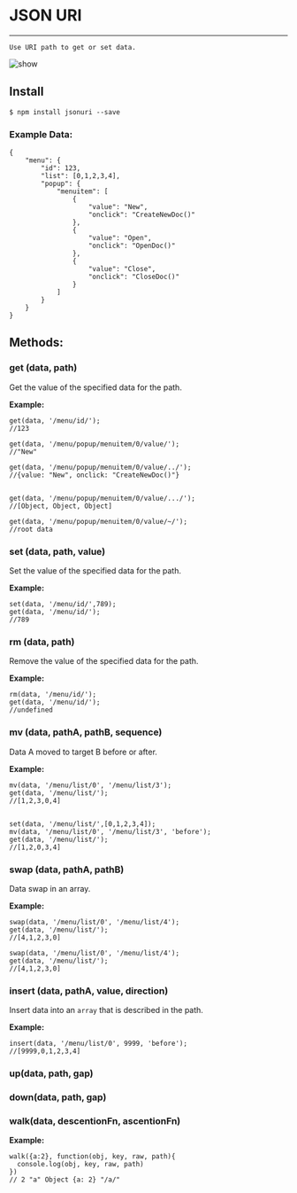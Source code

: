 # JSON URI

---

`Use URI path to get or set data.`

![show](https://gw.alicdn.com/tfs/TB18CtQKVXXXXXhXpXXXXXXXXXX-465-287.png)


## Install

```
$ npm install jsonuri --save
```

### Example Data:
```
{
    "menu": {
        "id": 123,
        "list": [0,1,2,3,4],
        "popup": {
            "menuitem": [
                {
                    "value": "New",
                    "onclick": "CreateNewDoc()"
                },
                {
                    "value": "Open",
                    "onclick": "OpenDoc()"
                },
                {
                    "value": "Close",
                    "onclick": "CloseDoc()"
                }
            ]
        }
    }
}
```

## Methods:

### get (data, path)
Get the value of the specified data for the path.


**Example:**

```
get(data, '/menu/id/');
//123

get(data, '/menu/popup/menuitem/0/value/');
//"New"

get(data, '/menu/popup/menuitem/0/value/../');
//{value: "New", onclick: "CreateNewDoc()"}


get(data, '/menu/popup/menuitem/0/value/.../');
//[Object, Object, Object]

get(data, '/menu/popup/menuitem/0/value/~/');
//root data
```

### set (data, path, value)
Set the value of the specified data for the path.

**Example:**

```
set(data, '/menu/id/',789);
get(data, '/menu/id/');
//789

```

### rm (data, path)
Remove the value of the specified data for the path.

**Example:**

```
rm(data, '/menu/id/');
get(data, '/menu/id/');
//undefined
```


### mv (data, pathA, pathB, sequence)
Data A moved to target B before or after.

**Example:**

```
mv(data, '/menu/list/0', '/menu/list/3');
get(data, '/menu/list/');
//[1,2,3,0,4]


set(data, '/menu/list/',[0,1,2,3,4]);
mv(data, '/menu/list/0', '/menu/list/3', 'before');
get(data, '/menu/list/');
//[1,2,0,3,4]

```

### swap (data, pathA, pathB)
Data swap in an array.

**Example:**

```
swap(data, '/menu/list/0', '/menu/list/4');
get(data, '/menu/list/');
//[4,1,2,3,0]

swap(data, '/menu/list/0', '/menu/list/4');
get(data, '/menu/list/');
//[4,1,2,3,0]

```


### insert (data, pathA, value, direction)

Insert data into an `array` that is described in the path.

**Example:**

```
insert(data, '/menu/list/0', 9999, 'before');
//[9999,0,1,2,3,4]

```

### up(data, path, gap)



### down(data, path, gap)



### walk(data, descentionFn, ascentionFn)


**Example:**

```
walk({a:2}, function(obj, key, raw, path){
  console.log(obj, key, raw, path)
})
// 2 "a" Object {a: 2} "/a/"
```